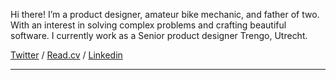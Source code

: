 

Hi there! I’m a product designer, amateur bike mechanic, and father of two. With an interest in solving complex problems and crafting beautiful software. I currently work as a Senior product designer Trengo, Utrecht.

[Twitter](https://x.com/jeffvansteijn) /  [Read.cv](https://read.cv/jefff) / [Linkedin](https://linkedin.com/jeffvansteijn)


 
---
  
 



  